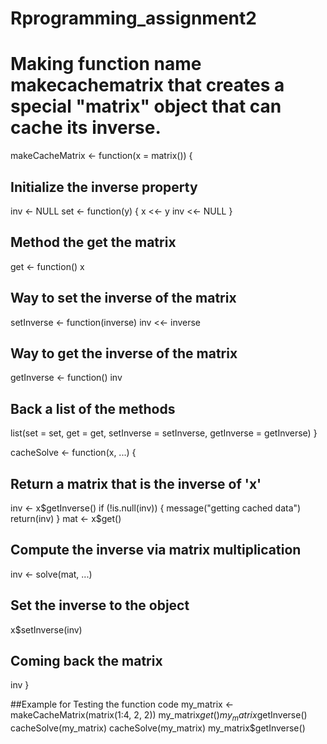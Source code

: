 # Rprogramming_assignment2
# Making function name makecachematrix that creates a special "matrix" object that can cache its inverse.

makeCacheMatrix <- function(x = matrix()) {
  ## Initialize the inverse property
  inv <- NULL 
  set <- function(y) {
    x <<- y
    inv <<- NULL
  }
  ## Method the get the matrix
  get <- function() x
  ## Way to set the inverse of the matrix
  setInverse <- function(inverse) inv <<- inverse 
   ## Way to get the inverse of the matrix
  getInverse <- function() inv
  ## Back a list of the methods
  list(set = set,
       get = get,
       setInverse = setInverse,
       getInverse = getInverse)
}


cacheSolve <- function(x, ...) {
  ## Return a matrix that is the inverse of 'x'
  inv <- x$getInverse()
  if (!is.null(inv)) {
    message("getting cached data")
    return(inv)
  }
  mat <- x$get()
   ## Compute the inverse via matrix multiplication
  inv <- solve(mat, ...)
  ## Set the inverse to the object
  x$setInverse(inv)
  ## Coming back the matrix
  inv
}


##Example for Testing the function code 
my_matrix <- makeCacheMatrix(matrix(1:4, 2, 2))
 my_matrix$get()
 my_matrix$getInverse()
 cacheSolve(my_matrix)
 cacheSolve(my_matrix)
 my_matrix$getInverse()
 
